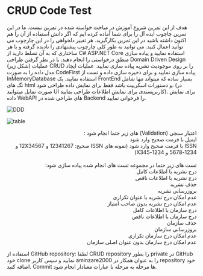 # CRUD Code Test 

هدف از این تمرین شروع آموزش در مباحث خواسته شده در تمرین نیست. ما در این تمرین چاچوب ایده آل را برای شما آماده کرده ایم که اگر دانش استفاده از آن را هم اکنون داشته باشید در این تمرین بکارگیرید. هر تغییر دلخواهی را در این چارچوب می توانید اعمال کنید. می توانید به طور کلی چارچوب پیشنهادی را نادیده گرفته و با هر ساختاری که به آن تسلط دارید از C# ASP.NET Core استفاده نمایید و پیاده سازی منطق درخواستی را انجام دهید.
با در نظر گرفتن طراحی Domain Driven Design (شکل زیر) عملیات CRUD را بر روی موجودیت نشریه پیاده سازی نمایید. عملیات ایجاد مدل داده را به صورت CodeFirst پیاده سازی نمایید و برای ذخیره سازی داده و تست از InMemoryDatabase   استفاده نمایید.
یک FrontEnd بسیار ساده که میتواند تنها شامل تگ های html و دستورات اسکریپت باشد فقط برای نمایش داده طراحی شود. (در صورت تمایل میتوانید UI کاربرپسندی برای نمایش اطلاعات طراحی نمایید). برای نمایش داده WebAPI های طراحی شده در Backend را فرخوانی نمایید.

![DDD](https://github.com/aminzare2000/CRUD/blob/main/pictures/ddd.png)



![table](https://github.com/aminzare2000/CRUD/blob/main/pictures/tables.png)


<p dir="rtl">
اعتبار سنجی (Validation) های زیر حتما انجام شود : </br>
	 ایمیل با فرمت صحیح وارد شود <br/>
	ISSN با فرمت صحیح وارد شود (نمونه های ISSN صحیح: 12341267 و 12X34567 و 1234-5678 و 1234-X345)
  <br/>
  <br/>
تست های زیر حتما در مجموعه تست های انجام شده پیاده سازی شود:
<br/>
درج نشریه با اطلاعات کامل
<br/>
درج نشریه با اطلاعات ناقص
<br/>
حذف نشریه
<br/>
بروزرسانی نشریه
<br/>
عدم امکان درج نشریه با عنوان تکراری
<br/>
عدم امکان درج نشریه بدون صاحب امتیاز
<br/>
درج سازمان با اطلاعات کامل
<br/>
درج سازمان با اطلاعات ناقص
<br/>
حذف سازمان
<br/>
بروزرسانی سازمان
<br/>
عدم امکان درج سازمان تکراری
<br/>
عدم امکان درج سازمان بدون عنوان اصلی سازمان
<br/>

استفاده از  GitHub repository: لطفا CRUD repository را بطور private در GitHub خود clone نمایید و سپس کاربر aminzare2000 را به عنوان همکار در repository خود اضافه کنید. Commit ها مرحله به مرحله با عبارات معنادار انجام شود.

</p>
